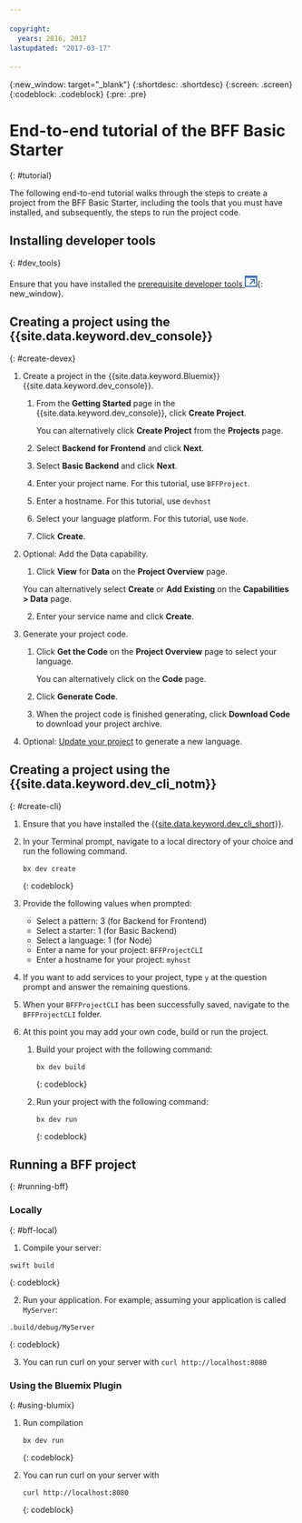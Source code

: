 ```yaml
---

copyright:
  years: 2016, 2017
lastupdated: "2017-03-17"

---
```

{:new_window: target="_blank"}
{:shortdesc: .shortdesc}
{:screen: .screen}
{:codeblock: .codeblock}
{:pre: .pre}

# End-to-end tutorial of the BFF Basic Starter
{: #tutorial}

The following end-to-end tutorial walks through the steps to create a project from the BFF Basic Starter, including the tools that you must have installed, and subsequently, the steps to run the project code.

## Installing developer tools
{: #dev_tools}

Ensure that you have installed the [prerequisite developer tools ![External link icon](../icons/launch-glyph.svg "External link icon")](get_code.html#prereq-dev-tools){: new_window}.


## Creating a project using the {{site.data.keyword.dev_console}}
{: #create-devex}

1. Create a project in the {{site.data.keyword.Bluemix}} {{site.data.keyword.dev_console}}.

	1. From the **Getting Started** page in the {{site.data.keyword.dev_console}}, click **Create Project**.

		You can alternatively click **Create Project** from the **Projects** page.

	2. Select **Backend for Frontend** and click **Next**.

	3. Select **Basic Backend** and click **Next**.

	4. Enter your project name. For this tutorial, use `BFFProject`.   

	5. Enter a hostname. For this tutorial, use `devhost` 

	6. Select your language platform. For this tutorial, use `Node`.
   
	7. Click **Create**.

2. Optional: Add the Data capability.

	1. Click **View** for **Data** on the **Project Overview** page.

      You can alternatively select **Create** or **Add Existing** on the **Capabilities > Data** page.

   2. Enter your service name and click **Create**.


3. Generate your project code.

	1. Click **Get the Code** on the **Project Overview** page to select your language.
   
		You can alternatively click on the **Code** page.
      
	2. Click **Generate Code**.
   
	3. When the project code is finished generating, click **Download Code** to download your project archive.

4. Optional: [Update your project](project_overview_page.html#update_language) to generate a new language.


## Creating a project using the {{site.data.keyword.dev_cli_notm}}
{: #create-cli}

1. Ensure that you have installed the [{{site.data.keyword.dev_cli_short}}](dev_cli.html).

2. In your Terminal prompt, navigate to a local directory of your choice and run the following command.
  
	```
	bx dev create
	```
	{: codeblock}
	
3. Provide the following values when prompted:

	* Select a pattern: 3 (for Backend for Frontend)
	* Select a starter: 1 (for Basic Backend)
	* Select a language: 1 (for Node)
	* Enter a name for your project: `BFFProjectCLI`
	* Enter a hostname for your project: `myhost`

4. If you want to add services to your project, type `y` at the question prompt and answer the remaining questions.

5. When your `BFFProjectCLI` has been successfully saved, navigate to the `BFFProjectCLI` folder.

6. At this point you may add your own code, build or run the project.
 
	1. Build your project with the following command:
   
		```
		bx dev build
		```     
		{: codeblock}
  
	2. Run your project with the following command:

 		```
		bx dev run
		```
		{: codeblock}


## Running a BFF project
{: #running-bff}

### Locally
{: #bff-local}

1. Compile your server:

  ```
  swift build
  ```
  {: codeblock}

2. Run your application. For example, assuming your application is called `MyServer`:

  ```
  .build/debug/MyServer
  ```
  {: codeblock}

3. You can run curl on your server with `curl http://localhost:8080`


### Using the Bluemix Plugin
{: #using-blumix}

1. Run compilation

	```
	bx dev run
	```
	{: codeblock}

2. You can run curl on your server with 
  
	```
	curl http://localhost:8080
	```
	{: codeblock}
